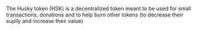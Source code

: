 The Husky token (HSK) is a decentralized token meant to be used for small transactions, donations and to help burn other tokens (to decrease their suplly and increase their value)
